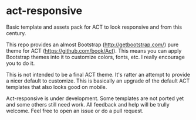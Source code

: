 act-responsive
==============

Basic template and assets pack for ACT to look responsive and from this century.

This repo provides an almost Bootstrap (http://getbootstrap.com/) pure theme for ACT (https://github.com/book/Act). This means you can apply Bootstrap themes into it to customize colors, fonts, etc. I really encourage you to do it.

This is not intended to be a final ACT theme. It's ratter an attempt to provide a nicer default to customize. This is basically an upgrade of the default ACT templates that also looks good on mobile.

Act-responsive is under development. Some templates are not ported yet and some others still need work. All feedback and help will be trully welcome. Feel free to open an issue or do a pull request.
